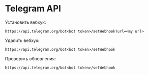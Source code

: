 <h1>Telegram API</h1>


Установить вебхук:

`https://api.telegram.org/bot<bot token>/setWebhook?url=<my url>`


Удалить вебхук:

`https://api.telegram.org/bot<bot token>/setWebhook`


Проверить обновления:


`https://api.telegram.org/bot<bot token>/setWebhook`